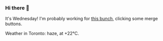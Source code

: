 ### Hi there :wave:

It's Wednesday! I'm probably working for [this bunch](https://github.com/kohofinancial), clicking some merge buttons.

Weather in Toronto: haze, at +22°C.
